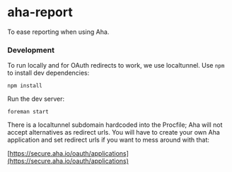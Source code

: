 aha-report
==========

To ease reporting when using Aha.

### Development

To run locally and for OAuth redirects to work, we use localtunnel. Use `npm`
to install dev dependencies:

    npm install

Run the dev server:

    foreman start

There is a localtunnel subdomain hardcoded into the Procfile; Aha will not
accept alternatives as redirect urls. You will have to create your own Aha
application and set redirect urls if you want to mess around with that:

[https://secure.aha.io/oauth/applications](https://secure.aha.io/oauth/applications)